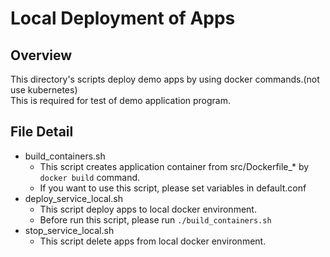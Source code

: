 # Local Deployment of Apps

## Overview

This directory's scripts deploy demo apps by using docker commands.(not use kubernetes)  
This is required for test of demo application program.

## File Detail

- build_containers.sh  
    - This script creates application container from src/Dockerfile_\* by `docker build` command.
    - If you want to use this script, please set variables in default.conf
- deploy_service_local.sh
    - This script deploy apps to local docker environment.
    - Before run this script, please run `./build_containers.sh`
- stop_service_local.sh
    - This script delete apps from local docker environment.